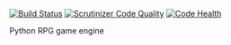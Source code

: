 [![Build Status](https://scrutinizer-ci.com/g/fpietka/python-rpg-engine/badges/build.png?b=master)](https://scrutinizer-ci.com/g/fpietka/python-rpg-engine/build-status/master) [![Scrutinizer Code Quality](https://scrutinizer-ci.com/g/fpietka/python-rpg-engine/badges/quality-score.png?b=master)](https://scrutinizer-ci.com/g/fpietka/python-rpg-engine/?branch=master) [![Code Health](https://landscape.io/github/fpietka/python-rpg-engine/master/landscape.svg?style=flat)](https://landscape.io/github/fpietka/python-rpg-engine/master)

Python RPG game engine
